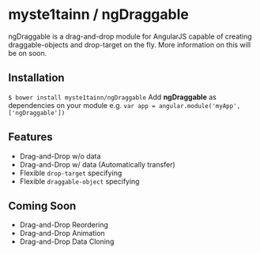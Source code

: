 # myste1tainn / ngDraggable
ngDraggable is a drag-and-drop module for AngularJS capable of creating 
draggable-objects and drop-target on the fly. More information on this will be on soon.

## Installation
`$ bower install myste1tainn/ngDraggable`
Add **ngDraggable** as dependencies on your module e.g.
`var app = angular.module('myApp', ['ngDraggable'])`

## Features
- Drag-and-Drop w/o data
- Drag-and-Drop w/ data (Automatically transfer)
- Flexible `drop-target` specifying
- Flexible `draggable-object` specifying

## Coming Soon
- Drag-and-Drop Reordering
- Drag-and-Drop Animation
- Drag-and-Drop Data Cloning